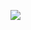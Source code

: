 <a href="https://visitorbadge.io/status?path=https%3A%2F%2Fgithub.com%2Ftealmask"><img src="https://api.visitorbadge.io/api/visitors?path=https%3A%2F%2Fgithub.com%2Ftealmask&label=%E2%9C%A6%20%E2%80%83apple%20count&labelColor=%23151f16&countColor=%23956720&style=flat" /></a>

